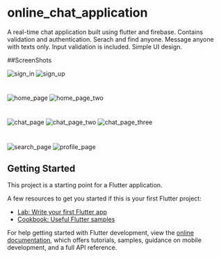 # online_chat_application

A real-time chat application built using flutter and firebase. Contains validation and authentication. 
Serach and find anyone. Message anyone with texts only. Input validation is included. Simple UI design.

##ScreenShots


![sign_in](https://github.com/mathiaswakgari/chat_application/assets/104831041/42ad66a6-820c-48cd-81d6-ea454c6dfa8d)
![sign_up](https://github.com/mathiaswakgari/chat_application/assets/104831041/55993fad-249b-4b1a-80b3-070fe9950068)

#

![home_page](https://github.com/mathiaswakgari/chat_application/assets/104831041/e21a0f4a-87a4-4a4a-ae65-5d3741e864ee)
![home_page_two](https://github.com/mathiaswakgari/chat_application/assets/104831041/eb2876cb-8f31-43cb-8220-71edc4c36558)

#

![chat_page](https://github.com/mathiaswakgari/chat_application/assets/104831041/f09e12d7-9d28-4db1-9b82-711f784b2d8b)
![chat_page_two](https://github.com/mathiaswakgari/chat_application/assets/104831041/dd87b7a9-5e43-4635-862d-58a3d3ea50e4)
![chat_page_three](https://github.com/mathiaswakgari/chat_application/assets/104831041/e2886862-ab14-4a49-9546-085524b7e0ca)

#

![search_page](https://github.com/mathiaswakgari/chat_application/assets/104831041/229f6a65-5828-4d1d-b568-3dc083ca7e00)
![profile_page](https://github.com/mathiaswakgari/chat_application/assets/104831041/2c5628c7-73f6-4d7e-8595-ce14259862c8)





## Getting Started

This project is a starting point for a Flutter application.

A few resources to get you started if this is your first Flutter project:

- [Lab: Write your first Flutter app](https://docs.flutter.dev/get-started/codelab)
- [Cookbook: Useful Flutter samples](https://docs.flutter.dev/cookbook)

For help getting started with Flutter development, view the
[online documentation](https://docs.flutter.dev/), which offers tutorials,
samples, guidance on mobile development, and a full API reference.
